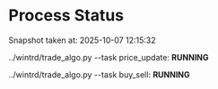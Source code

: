 # Process Status

Snapshot taken at: 2025-10-07 12:15:32

../wintrd/trade_algo.py --task price_update: **RUNNING**

../wintrd/trade_algo.py --task buy_sell: **RUNNING**

